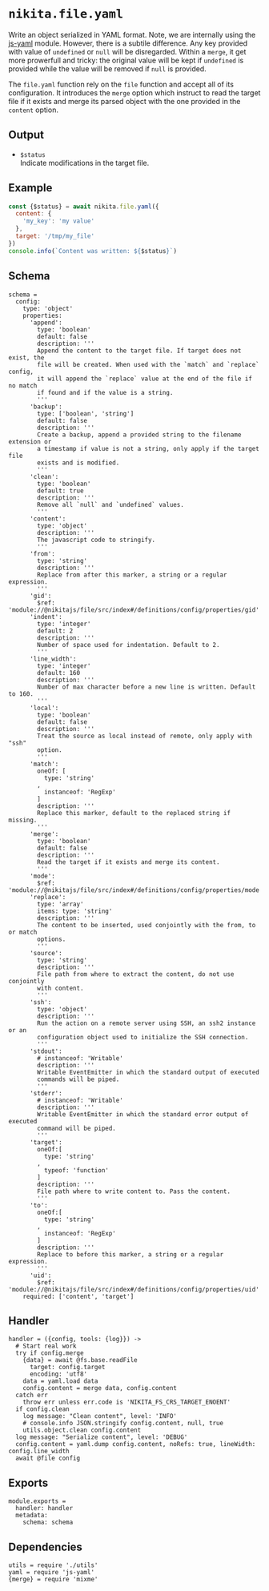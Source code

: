 
# `nikita.file.yaml`

Write an object serialized in YAML format. Note, we are internally using the [js-yaml] module.
However, there is a subtile difference. Any key provided with value of
`undefined` or `null` will be disregarded. Within a `merge`, it get more
prowerfull and tricky: the original value will be kept if `undefined` is
provided while the value will be removed if `null` is provided.

The `file.yaml` function rely on the `file` function and accept all of its
configuration. It introduces the `merge` option which instruct to read the
target file if it exists and merge its parsed object with the one
provided in the `content` option.

## Output

* `$status`   
  Indicate modifications in the target file.

## Example

```js
const {$status} = await nikita.file.yaml({
  content: {
    'my_key': 'my value'
  },
  target: '/tmp/my_file'
})
console.info(`Content was written: ${$status}`)
```

## Schema

    schema =
      config:
        type: 'object'
        properties:
          'append':
            type: 'boolean'
            default: false
            description: '''
            Append the content to the target file. If target does not exist, the
            file will be created. When used with the `match` and `replace` config,
            it will append the `replace` value at the end of the file if no match
            if found and if the value is a string.
            '''
          'backup':
            type: ['boolean', 'string']
            default: false
            description: '''
            Create a backup, append a provided string to the filename extension or
            a timestamp if value is not a string, only apply if the target file
            exists and is modified.
            '''
          'clean':
            type: 'boolean'
            default: true
            description: '''
            Remove all `null` and `undefined` values.
            '''
          'content':
            type: 'object'
            description: '''
            The javascript code to stringify.
            '''
          'from':
            type: 'string'
            description: '''
            Replace from after this marker, a string or a regular expression.
            '''
          'gid':
            $ref: 'module://@nikitajs/file/src/index#/definitions/config/properties/gid'
          'indent':
            type: 'integer'
            default: 2
            description: '''
            Number of space used for indentation. Default to 2.
            '''
          'line_width':
            type: 'integer'
            default: 160
            description: '''
            Number of max character before a new line is written. Default to 160.
            '''
          'local':
            type: 'boolean'
            default: false
            description: '''
            Treat the source as local instead of remote, only apply with "ssh"
            option.
            '''
          'match':
            oneOf: [
              type: 'string'
            ,
              instanceof: 'RegExp'
            ]
            description: '''
            Replace this marker, default to the replaced string if missing.
            '''
          'merge':
            type: 'boolean'
            default: false
            description: '''
            Read the target if it exists and merge its content.
            '''
          'mode':
            $ref: 'module://@nikitajs/file/src/index#/definitions/config/properties/mode'
          'replace':
            type: 'array'
            items: type: 'string'
            description: '''
            The content to be inserted, used conjointly with the from, to or match
            options.
            '''
          'source':
            type: 'string'
            description: '''
            File path from where to extract the content, do not use conjointly
            with content.
            '''
          'ssh':
            type: 'object'
            description: '''
            Run the action on a remote server using SSH, an ssh2 instance or an
            configuration object used to initialize the SSH connection.
            '''
          'stdout':
            # instanceof: 'Writable'
            description: '''
            Writable EventEmitter in which the standard output of executed
            commands will be piped.
            '''
          'stderr':
            # instanceof: 'Writable'
            description: '''
            Writable EventEmitter in which the standard error output of executed
            command will be piped.
            '''
          'target':
            oneOf:[
              type: 'string'
            ,
              typeof: 'function'
            ]
            description: '''
            File path where to write content to. Pass the content.
            '''
          'to':
            oneOf:[
              type: 'string'
            ,
              instanceof: 'RegExp'
            ]
            description: '''
            Replace to before this marker, a string or a regular expression.
            '''
          'uid':
            $ref: 'module://@nikitajs/file/src/index#/definitions/config/properties/uid'
        required: ['content', 'target']

## Handler

    handler = ({config, tools: {log}}) ->
      # Start real work
      try if config.merge
        {data} = await @fs.base.readFile
          target: config.target
          encoding: 'utf8'
        data = yaml.load data
        config.content = merge data, config.content
      catch err
        throw err unless err.code is 'NIKITA_FS_CRS_TARGET_ENOENT'
      if config.clean
        log message: "Clean content", level: 'INFO'
        # console.info JSON.stringify config.content, null, true
        utils.object.clean config.content
      log message: "Serialize content", level: 'DEBUG'
      config.content = yaml.dump config.content, noRefs: true, lineWidth: config.line_width
      await @file config

## Exports

    module.exports =
      handler: handler
      metadata:
        schema: schema

## Dependencies

    utils = require './utils'
    yaml = require 'js-yaml'
    {merge} = require 'mixme'

[js-yaml]: https://github.com/nodeca/js-yaml
